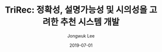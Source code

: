 ---
layout: post
title: "TriRec: 정확성, 설명가능성 및 시의성을 고려한 추천 시스템 개발"
description: "글로벌인재양성사업, 2019.7 - 2020.12 (연구책임자)"
date: 2019-07-01
categories: ["research", "research_ongoing"]
tags: []
comments: true
author: Jongwuk Lee
pdf:
ppt:
---